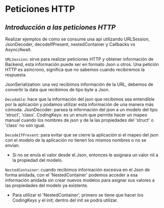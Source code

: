 # Peticiones HTTP
## _Introducción a las peticiones HTTP_

Realizar ejemplos de como se consume una api utilizando URLSession, JsonDecoder, decodeIfPresent, nestedContainer y Callbacks vs Async/Await.

`URLSession`: sirve para realizar peticiones HTTP y obtener información de Backend, esta información puede ser en formato Json u otros.
Una petición HTTP es asíncrono, significa que no sabemos cuando recibiremos la respuesta.

JsonSerialization: una vez recibimos información de la URL, debemos de convertir la data que recibimos de tipo byte a Json.

`Decodable`: hace que la información del json que recibimos sea entendible por la aplicación y podamos utilizar esta información de una manera más cómoda.
JsonDecoder: parsea la información del json a un modelo del tipo 'struct', 'class'.
CodingKeys: es un enum que permite hacer un mapeo manual cuando los nombres de json y de la las propiedades del 'struct' o 'class' no son igual.

`DecodeIfPresent`: para evitar que se cierre la aplicación si el mapeo del json con el modelo de la aplicación no tienen los mismos nombres o no se envían.
- Si no se envía el valor desde el Json, entonces le asignara un valor nil a la propiedad del modelo.

`NestedContainer`: cuando recibimos información excesiva en el Json de forma anidada, con el 'NestedContainer' podemos acceder a esa información anidada sin crear nuevos modelos para asignar sus valores a las propiedades del modelo ya existente.
- Para utilizar el 'NestedContainer', primero se tiene que hacer los CodingKeys y el init; dentro del init se podrá utilizar.
